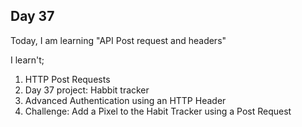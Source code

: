 ## Day 37

Today, I am learning "API Post request and headers"

I learn't;

1. HTTP Post Requests
2. Day 37 project: Habbit tracker
3. Advanced Authentication using an HTTP Header
4. Challenge: Add a Pixel to the Habit Tracker using a Post Request
